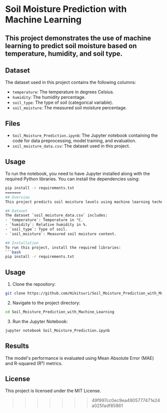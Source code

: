 # Soil Moisture Prediction with Machine Learning


## This project demonstrates the use of machine learning to predict soil moisture based on temperature, humidity, and soil type.

## Dataset

The dataset used in this project contains the following columns:
- `temperature`: The temperature in degrees Celsius.
- `humidity`: The humidity percentage.
- `soil_type`: The type of soil (categorical variable).
- `soil_moisture`: The measured soil moisture percentage.

## Files

- `Soil_Moisture_Prediction.ipynb`: The Jupyter notebook containing the code for data preprocessing, model training, and evaluation.
- `soil_moisture_data.csv`: The dataset used in this project.

## Usage

To run the notebook, you need to have Jupyter installed along with the required Python libraries. You can install the dependencies using:

```bash
pip install -r requirements.txt
=======
## Overview
This project predicts soil moisture levels using machine learning techniques. The dataset includes features such as temperature, humidity, and soil type, with the goal of predicting soil moisture based on these inputs.

## Dataset
The dataset `soil_moisture_data.csv` includes:
- `temperature`: Temperature in °C.
- `humidity`: Relative humidity in %.
- `soil_type`: Type of soil.
- `soil_moisture`: Measured soil moisture content.

## Installation
To run this project, install the required libraries:
```bash
pip install -r requirements.txt
```

## Usage
1. Clone the repository:
```bash
git clone https://github.com/Hikitsuri/Soil_Moisture_Prediction_with_Machine_Learning.git
```
2. Navigate to the project directory:
```bash
cd Soil_Moisture_Prediction_with_Machine_Learning
```
3. Run the Jupyter Notebook:
```bash
jupyter notebook Soil_Moisture_Prediction.ipynb
```

## Results
The model's performance is evaluated using Mean Absolute Error (MAE) and R-squared (R²) metrics. 

## License
This project is licensed under the MIT License.
>>>>>>> 49f997cc0ec9ea4905777471e24a025fadf85861